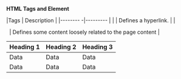 **HTML Tags and Element**

|Tags          |      Description                                          | 
|--------     -|---------                                                  |
|  <a>         |  Defines a hyperlink.                                     |
|  <article>   |  Defines some content loosely related to the page content |


|Heading 1|Heading 2| Heading 3|
|---------|---------|----------|
|  Data   |  Data   |  Data    |
|  Data   |  Data   |   Data   |
